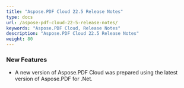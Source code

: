 ```yaml
---
title: "Aspose.PDF Cloud 22.5 Release Notes"
type: docs
url: /aspose-pdf-cloud-22-5-release-notes/
keywords: "Aspose.PDF Cloud, Release Notes"
description: "Aspose.PDF Cloud 22.5 Release Notes"
weight: 80
---
```


### **New Features**
- A new version of Aspose.PDF Cloud was prepared using the latest version of Aspose.PDF for .Net.
